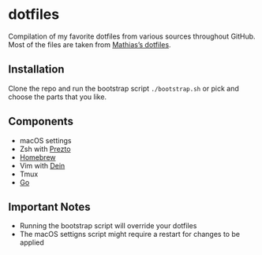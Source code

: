 # dotfiles

Compilation of my favorite dotfiles from various sources throughout GitHub.
Most of the files are taken from
[Mathias’s dotfiles](https://github.com/mathiasbynens/dotfiles).

## Installation

Clone the repo and run the bootstrap script `./bootstrap.sh` or pick and choose
the parts that you like.

## Components

- macOS settings
- Zsh with [Prezto](https://github.com/sorin-ionescu/prezto)
- [Homebrew](http://brew.sh/)
- Vim with [Dein](https://github.com/Shougo/dein.vim)
- Tmux
- [Go](https://golang.org/)

## Important Notes

- Running the bootstrap script will override your dotfiles
- The macOS settigns script might require a restart for changes to be applied
